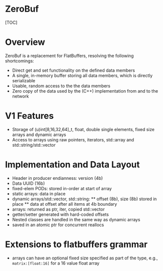 ZeroBuf
=======

[TOC]

# Overview

ZeroBuf is a replacement for FlatBuffers, resolving the following
shortcomings:

* Direct get and set functionality on the defined data members
* A single, in-memory buffer storing all data members, which is directly
  serializable
* Usable, random access to the the data members
* Zero copy of the data used by the (C++) implementation from and to the network

# V1 Features

* Storage of (u)int[8,16,32,64]_t, float, double single elements, fixed
  size arrays and dynamic arrays
* Access to arrays using raw pointers, iterators, std::array and
  std::string/std::vector

# Implementation and Data Layout

* Header in producer endianness: version (4b)
* Data UUID (16b)
* fixed-elem PODs: stored in-order at start of array
* static arrays: data in place
* dynamic arrays/std::vector, std::string:
** offset (8b), size (8b) stored in place
** data at offset after all items at 4b boundary
* arrays: returned as ptr, iter, copied std::vector
* getter/setter generated with hard-coded offsets
* Nested classes are handled in the same way as dynamic arrays
* saved in an atomic ptr for concurrent reallocs

# Extensions to flatbuffers grammar

* arrays can have an optional fixed size specified as part of the type,
  e.g., ```matrix:[float:16]``` for a 16 value float array
